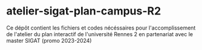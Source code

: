# atelier-sigat-plan-campus-R2
Ce dépôt contient les fichiers et codes nécéssaires pour l'accomplissement de l'atelier du plan interactif de l'université Rennes 2 en partenariat avec le master SIGAT (promo 2023-2024)
